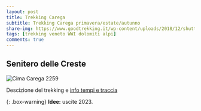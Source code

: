 ```yaml
---
layout: post
title: Trekking Carega
subtitle: Trekking Carega primavera/estate/autunno
share-img: https://www.goodtrekking.it/wp-content/uploads/2018/12/shutterstock_742075159-740x305.jpg
tags: [trekking veneto WWI dolomiti alpi]
comments: true
---
```


## Senitero delle Creste

![Cima Carega 2259](https://www.goodtrekking.it/wp-content/uploads/2018/12/shutterstock_742075159-740x305.jpg)
                   
Descizione del trekking e [info tempi e traccia](https://www.vienormali.it/montagna/cima_scheda.asp?cod=3024)

{: .box-warning}
**Idee:** uscite 2023.
